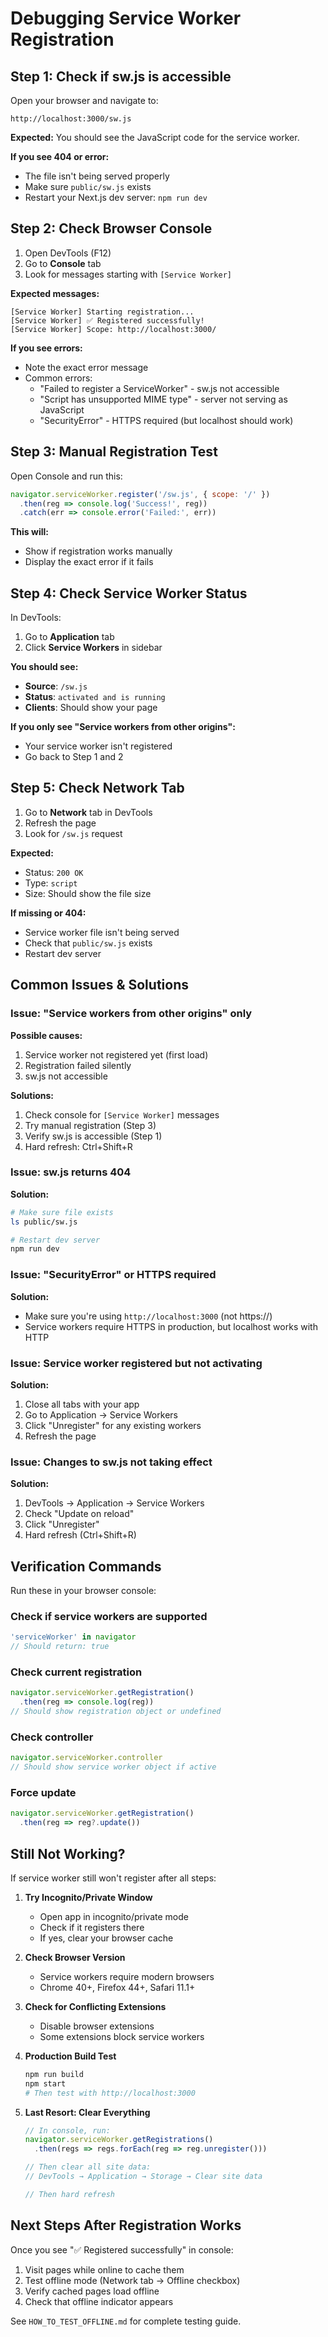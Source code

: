 # Debugging Service Worker Registration

## Step 1: Check if sw.js is accessible

Open your browser and navigate to:
```
http://localhost:3000/sw.js
```

**Expected:** You should see the JavaScript code for the service worker.

**If you see 404 or error:**
- The file isn't being served properly
- Make sure `public/sw.js` exists
- Restart your Next.js dev server: `npm run dev`

## Step 2: Check Browser Console

1. Open DevTools (F12)
2. Go to **Console** tab
3. Look for messages starting with `[Service Worker]`

**Expected messages:**
```
[Service Worker] Starting registration...
[Service Worker] ✅ Registered successfully!
[Service Worker] Scope: http://localhost:3000/
```

**If you see errors:**
- Note the exact error message
- Common errors:
  - "Failed to register a ServiceWorker" - sw.js not accessible
  - "Script has unsupported MIME type" - server not serving as JavaScript
  - "SecurityError" - HTTPS required (but localhost should work)

## Step 3: Manual Registration Test

Open Console and run this:
```javascript
navigator.serviceWorker.register('/sw.js', { scope: '/' })
  .then(reg => console.log('Success!', reg))
  .catch(err => console.error('Failed:', err))
```

**This will:**
- Show if registration works manually
- Display the exact error if it fails

## Step 4: Check Service Worker Status

In DevTools:
1. Go to **Application** tab
2. Click **Service Workers** in sidebar

**You should see:**
- **Source**: `/sw.js`
- **Status**: `activated and is running`
- **Clients**: Should show your page

**If you only see "Service workers from other origins":**
- Your service worker isn't registered
- Go back to Step 1 and 2

## Step 5: Check Network Tab

1. Go to **Network** tab in DevTools
2. Refresh the page
3. Look for `/sw.js` request

**Expected:**
- Status: `200 OK`
- Type: `script`
- Size: Should show the file size

**If missing or 404:**
- Service worker file isn't being served
- Check that `public/sw.js` exists
- Restart dev server

## Common Issues & Solutions

### Issue: "Service workers from other origins" only

**Possible causes:**
1. Service worker not registered yet (first load)
2. Registration failed silently
3. sw.js not accessible

**Solutions:**
1. Check console for `[Service Worker]` messages
2. Try manual registration (Step 3)
3. Verify sw.js is accessible (Step 1)
4. Hard refresh: Ctrl+Shift+R

### Issue: sw.js returns 404

**Solution:**
```bash
# Make sure file exists
ls public/sw.js

# Restart dev server
npm run dev
```

### Issue: "SecurityError" or HTTPS required

**Solution:**
- Make sure you're using `http://localhost:3000` (not https://)
- Service workers require HTTPS in production, but localhost works with HTTP

### Issue: Service worker registered but not activating

**Solution:**
1. Close all tabs with your app
2. Go to Application → Service Workers
3. Click "Unregister" for any existing workers
4. Refresh the page

### Issue: Changes to sw.js not taking effect

**Solution:**
1. DevTools → Application → Service Workers
2. Check "Update on reload"
3. Click "Unregister"
4. Hard refresh (Ctrl+Shift+R)

## Verification Commands

Run these in your browser console:

### Check if service workers are supported
```javascript
'serviceWorker' in navigator
// Should return: true
```

### Check current registration
```javascript
navigator.serviceWorker.getRegistration()
  .then(reg => console.log(reg))
// Should show registration object or undefined
```

### Check controller
```javascript
navigator.serviceWorker.controller
// Should show service worker object if active
```

### Force update
```javascript
navigator.serviceWorker.getRegistration()
  .then(reg => reg?.update())
```

## Still Not Working?

If service worker still won't register after all steps:

1. **Try Incognito/Private Window**
   - Open app in incognito/private mode
   - Check if it registers there
   - If yes, clear your browser cache

2. **Check Browser Version**
   - Service workers require modern browsers
   - Chrome 40+, Firefox 44+, Safari 11.1+

3. **Check for Conflicting Extensions**
   - Disable browser extensions
   - Some extensions block service workers

4. **Production Build Test**
   ```bash
   npm run build
   npm start
   # Then test with http://localhost:3000
   ```

5. **Last Resort: Clear Everything**
   ```javascript
   // In console, run:
   navigator.serviceWorker.getRegistrations()
     .then(regs => regs.forEach(reg => reg.unregister()))
   
   // Then clear all site data:
   // DevTools → Application → Storage → Clear site data
   
   // Then hard refresh
   ```

## Next Steps After Registration Works

Once you see "✅ Registered successfully" in console:

1. Visit pages while online to cache them
2. Test offline mode (Network tab → Offline checkbox)
3. Verify cached pages load offline
4. Check that offline indicator appears

See `HOW_TO_TEST_OFFLINE.md` for complete testing guide.

